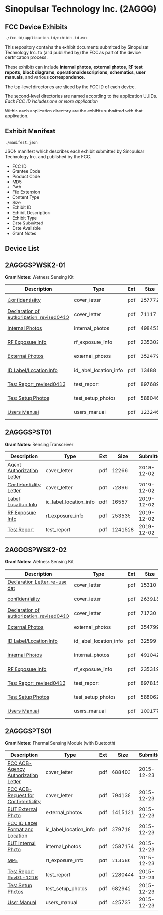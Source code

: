# Sinopulsar Technology Inc. (2AGGG)
## FCC Device Exhibits

```
./fcc-id/application-id/exhibit-id.ext
```

This repository contains the exhibit documents submitted by Sinopulsar Technology Inc. to (and published by) the FCC as part of the device certification process.

These exhibits can include **internal photos**, **external photos**, **RF test reports**, **block diagrams**, **operational descriptions**, **schematics**, **user manuals**, and various **correspondence**.

The top-level directories are sliced by the FCC ID of each device.

The second-level directories are named according to the application UUIDs. *Each FCC ID includes one or more application.*

Within each application directory are the exhibits submitted with that application. 

## Exhibit Manifest

```
./manifest.json
```

JSON manifest which describes each exhibit submitted by Sinopulsar Technology Inc. and published by the FCC.

- FCC ID
- Grantee Code
- Product Code
- MD5
- Path
- File Extension
- Content Type
- Size
- Exhibit ID
- Exhibit Description
- Exhibit Type
- Date Submitted
- Date Available
- Grant Notes

## Device List
## 2AGGGSPWSK2-01
**Grant Notes:** Wetness Sensing Kit

| Description | Type | Ext | Size | Submitted | Available |
| ----------- | ---- | --- | ---- | --------- | --------- |
| [Confidentiality](2AGGGSPWSK2-01/b31ab56fd66e394bba17e5b4115aedd5/2955158.pdf) | cover_letter | pdf | 257772 | 2016-04-11 | 2016-04-13 |
| [Declaration of authorization_revised0413](2AGGGSPWSK2-01/b31ab56fd66e394bba17e5b4115aedd5/2957522.pdf) | cover_letter | pdf | 71117 | 2016-04-13 | 2016-04-13 |
| [Internal Photos](2AGGGSPWSK2-01/b31ab56fd66e394bba17e5b4115aedd5/2955155.pdf) | internal_photos | pdf | 498451 | 2016-04-11 | 2016-10-08 |
| [RF Exposure Info](2AGGGSPWSK2-01/b31ab56fd66e394bba17e5b4115aedd5/2955161.pdf) | rf_exposure_info | pdf | 235302 | 2016-04-11 | 2016-04-13 |
| [External Photos](2AGGGSPWSK2-01/b31ab56fd66e394bba17e5b4115aedd5/2955154.pdf) | external_photos | pdf | 352479 | 2016-04-11 | 2016-10-08 |
| [ID Label/Location Info](2AGGGSPWSK2-01/b31ab56fd66e394bba17e5b4115aedd5/2955153.pdf) | id_label_location_info | pdf | 13488 | 2016-04-11 | 2016-04-13 |
| [Test Report_revised0413](2AGGGSPWSK2-01/b31ab56fd66e394bba17e5b4115aedd5/2957523.pdf) | test_report | pdf | 897689 | 2016-04-13 | 2016-04-13 |
| [Test Setup Photos](2AGGGSPWSK2-01/b31ab56fd66e394bba17e5b4115aedd5/2955156.pdf) | test_setup_photos | pdf | 588046 | 2016-04-11 | 2016-10-08 |
| [Users Manual](2AGGGSPWSK2-01/b31ab56fd66e394bba17e5b4115aedd5/2955152.pdf) | users_manual | pdf | 123246 | 2016-04-11 | 2016-10-08 |
## 2AGGGSPST01
**Grant Notes:** Sensing Transceiver

| Description | Type | Ext | Size | Submitted | Available |
| ----------- | ---- | --- | ---- | --------- | --------- |
| [Agent Authorization Letter](2AGGGSPST01/b513def68983c96e75aa11f119115f21/4534614.pdf) | cover_letter | pdf | 12266 | 2019-12-02 | 2019-12-02 |
| [Confidentiality Letter](2AGGGSPST01/b513def68983c96e75aa11f119115f21/4534615.pdf) | cover_letter | pdf | 72896 | 2019-12-02 | 2019-12-02 |
| [Label Location Info](2AGGGSPST01/b513def68983c96e75aa11f119115f21/4534608.pdf) | id_label_location_info | pdf | 16557 | 2019-12-02 | 2019-12-02 |
| [RF Exposure Info](2AGGGSPST01/b513def68983c96e75aa11f119115f21/4534607.pdf) | rf_exposure_info | pdf | 253535 | 2019-12-02 | 2019-12-02 |
| [Test Report](2AGGGSPST01/b513def68983c96e75aa11f119115f21/4534605.pdf) | test_report | pdf | 1241528 | 2019-12-02 | 2019-12-02 |
## 2AGGGSPWSK2-02
**Grant Notes:** Wetness Sensing Kit

| Description | Type | Ext | Size | Submitted | Available |
| ----------- | ---- | --- | ---- | --------- | --------- |
| [Declaration Letter_re-use dat](2AGGGSPWSK2-02/c254553adb3ca80eb712ca5c7bbec57c/2955198.pdf) | cover_letter | pdf | 15310 | 2016-04-11 | 2016-04-13 |
| [confidentiality](2AGGGSPWSK2-02/c254553adb3ca80eb712ca5c7bbec57c/2955200.pdf) | cover_letter | pdf | 263913 | 2016-04-11 | 2016-04-13 |
| [Declaration of authorization_revised0413](2AGGGSPWSK2-02/c254553adb3ca80eb712ca5c7bbec57c/2957525.pdf) | cover_letter | pdf | 71730 | 2016-04-13 | 2016-04-13 |
| [External Photos](2AGGGSPWSK2-02/c254553adb3ca80eb712ca5c7bbec57c/2955183.pdf) | external_photos | pdf | 354799 | 2016-04-11 | 2016-10-08 |
| [ID Label/Location Info](2AGGGSPWSK2-02/c254553adb3ca80eb712ca5c7bbec57c/2955182.pdf) | id_label_location_info | pdf | 32599 | 2016-04-11 | 2016-04-13 |
| [Internal Photos](2AGGGSPWSK2-02/c254553adb3ca80eb712ca5c7bbec57c/2955184.pdf) | internal_photos | pdf | 491042 | 2016-04-11 | 2016-10-08 |
| [RF Exposure Info](2AGGGSPWSK2-02/c254553adb3ca80eb712ca5c7bbec57c/2955202.pdf) | rf_exposure_info | pdf | 235319 | 2016-04-11 | 2016-04-13 |
| [Test Report_revised0413](2AGGGSPWSK2-02/c254553adb3ca80eb712ca5c7bbec57c/2957524.pdf) | test_report | pdf | 897815 | 2016-04-13 | 2016-04-13 |
| [Test Setup Photos](2AGGGSPWSK2-02/c254553adb3ca80eb712ca5c7bbec57c/2955185.pdf) | test_setup_photos | pdf | 588062 | 2016-04-11 | 2016-10-08 |
| [Users Manual](2AGGGSPWSK2-02/c254553adb3ca80eb712ca5c7bbec57c/2955181.pdf) | users_manual | pdf | 100177 | 2016-04-11 | 2016-10-08 |
## 2AGGGSPTS01
**Grant Notes:** Thermal Sensing Module (with Bluetooth)

| Description | Type | Ext | Size | Submitted | Available |
| ----------- | ---- | --- | ---- | --------- | --------- |
| [FCC ACB-Agency Authorization Letter](2AGGGSPTS01/7f4b0b455a1ca6f5857c3c03fba4cf78/2853642.pdf) | cover_letter | pdf | 688403 | 2015-12-23 | 2015-12-24 |
| [FCC ACB-Request for Confidentiality](2AGGGSPTS01/7f4b0b455a1ca6f5857c3c03fba4cf78/2853643.pdf) | cover_letter | pdf | 794138 | 2015-12-23 | 2015-12-24 |
| [EUT External Photo](2AGGGSPTS01/7f4b0b455a1ca6f5857c3c03fba4cf78/2853644.pdf) | external_photos | pdf | 1415131 | 2015-12-23 | 2015-12-24 |
| [FCC ID Label Format and Location](2AGGGSPTS01/7f4b0b455a1ca6f5857c3c03fba4cf78/2853646.pdf) | id_label_location_info | pdf | 379718 | 2015-12-23 | 2015-12-24 |
| [EUT Internal Photo](2AGGGSPTS01/7f4b0b455a1ca6f5857c3c03fba4cf78/2853645.pdf) | internal_photos | pdf | 2587174 | 2015-12-23 | 2015-12-24 |
| [MPE](2AGGGSPTS01/7f4b0b455a1ca6f5857c3c03fba4cf78/2853647.pdf) | rf_exposure_info | pdf | 213586 | 2015-12-23 | 2015-12-24 |
| [Test Report Rev01-1216](2AGGGSPTS01/7f4b0b455a1ca6f5857c3c03fba4cf78/2853648.pdf) | test_report | pdf | 2280444 | 2015-12-23 | 2015-12-24 |
| [Test Setup Photos](2AGGGSPTS01/7f4b0b455a1ca6f5857c3c03fba4cf78/2853649.pdf) | test_setup_photos | pdf | 682942 | 2015-12-23 | 2015-12-24 |
| [User Manual](2AGGGSPTS01/7f4b0b455a1ca6f5857c3c03fba4cf78/2853650.pdf) | users_manual | pdf | 425737 | 2015-12-23 | 2015-12-24 |
